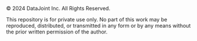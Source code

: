© 2024 DataJoint Inc. All Rights Reserved.

This repository is for private use only. No part of this work may be reproduced, distributed, or transmitted in any form or by any means without the prior written permission of the author.
